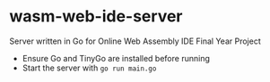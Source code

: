 # wasm-web-ide-server
Server written in Go for Online Web Assembly IDE Final Year Project

* Ensure Go and TinyGo are installed before running
* Start the server with `go run main.go`
